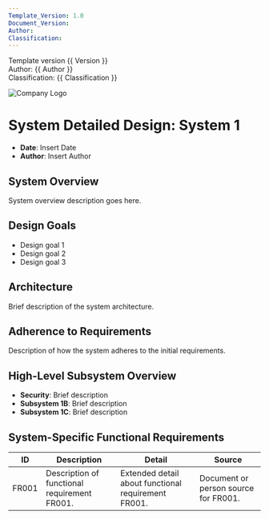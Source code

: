 ```yaml
---
Template_Version: 1.0
Document_Version: 
Author: 
Classification:
---
```



Template version {{ Version }}<br>
Author: {{ Author }}<br>
Classification: {{ Classification }}<br>

![Company Logo](/common_images/companylogo.png)


# System Detailed Design: System 1

- **Date**: Insert Date
- **Author**: Insert Author

## System Overview
System overview description goes here.

## Design Goals
- Design goal 1
- Design goal 2
- Design goal 3

## Architecture
Brief description of the system architecture.

## Adherence to Requirements
Description of how the system adheres to the initial requirements.

## High-Level Subsystem Overview
- **Security**: Brief description
- **Subsystem 1B**: Brief description
- **Subsystem 1C**: Brief description

## System-Specific Functional Requirements

| ID | Description | Detail | Source |
| --- | --- | --- | --- |
| FR001 | Description of functional requirement FR001. | Extended detail about functional requirement FR001. | Document or person source for FR001. |
